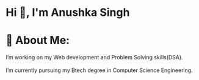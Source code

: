 <h1 align="left">Hi 👋, I'm Anushka Singh</h1>

# 💫 About Me:
I’m working on my Web development and Problem Solving skills(DSA).<br><br>I’m currently pursuing my Btech degree in Computer Science Engineering.



